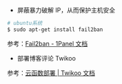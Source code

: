 - 屏蔽暴力破解 IP，从而保护主机安全

```bash
# ubuntu系统
$ sudo apt-get install fail2ban
```

参考：[Fail2ban - 1Panel 文档](https://1panel.cn/docs/user_manual/toolbox/fail2ban/)

- 部署博客评论 Twikoo

参考：[云函数部署 \| Twikoo 文档](https://twikoo.js.org/backend.html#%E7%A7%81%E6%9C%89%E9%83%A8%E7%BD%B2)
